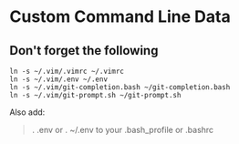 # Custom Command Line Data

## Don't forget the following
```
ln -s ~/.vim/.vimrc ~/.vimrc
ln -s ~/.vim/.env ~/.env
ln -s ~/.vim/git-completion.bash ~/git-completion.bash
ln -s ~/.vim/git-prompt.sh ~/git-prompt.sh
```
Also add:
> . .env or . ~/.env
to your .bash_profile or .bashrc

